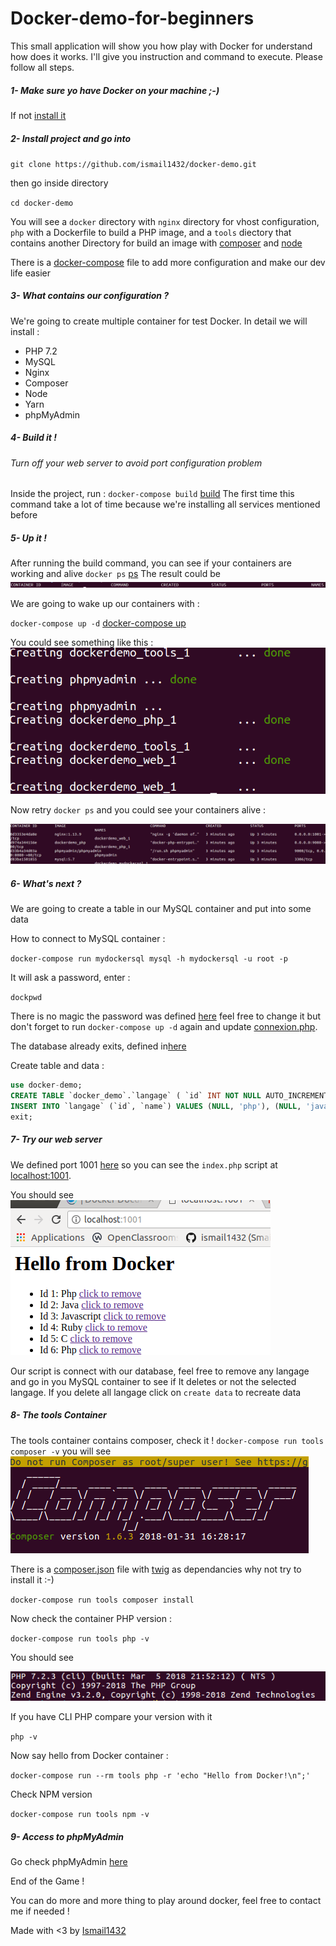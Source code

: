 # Docker-demo-for-beginners
This small application will show you how play with Docker for understand how does it works. I'll give you instruction and command to execute. Please follow all steps.
##### 1- Make sure yo have Docker on your machine ;-)
If not [install it](https://docs.docker.com/install/)

##### 2- Install project and go into
``git clone https://github.com/ismail1432/docker-demo.git``

then go inside directory

``cd docker-demo``

You will see a `docker` directory with `nginx` directory for vhost configuration, `php` with a Dockerfile to build a PHP image, and a `tools` diectory that contains 
another Directory for build an image with [composer](https://getcomposer.org/) and [node](https://nodejs.org/en/)

There is a [docker-compose](https://docs.docker.com/compose/) file to add more configuration and make our dev life easier

##### 3- What contains our configuration ?
We're going to create multiple container for test Docker. In detail we will install :
* PHP 7.2
* MySQL 
* Nginx
* Composer
* Node
* Yarn
* phpMyAdmin

##### 4- Build it !

###### Turn off your web server to avoid port configuration problem 

Inside the project, run :
``docker-compose build`` [build](https://docs.docker.com/compose/reference/build/)
The first time this command take a lot of time because we're installing all services mentioned before

##### 5- Up it !

After running the build command, you can see if your containers are working and alive
``docker ps`` [ps](https://docs.docker.com/engine/reference/commandline/ps/)
The result could be ![no container image](images/no-container.png?raw=true "No container")

We are going to wake up our containers with :

``docker-compose up -d`` [docker-compose up](https://docs.docker.com/compose/reference/up/)

You could see something like this :
 ![no container image](images/docker-up.png?raw=true "Docker up")
 
Now retry ``docker ps`` and you could see your containers alive :
 
 ![no container image](images/docker-ps-good.png?raw=true "Docker up")

##### 6- What's next ?

We are going to create a table in our MySQL container and put into some data

How to connect to MySQL container :

``docker-compose run mydockersql mysql -h mydockersql -u root -p``

It will ask a password, enter :

``dockpwd`` 

There is no magic the password was defined [here](https://github.com/ismail1432/docker-demo/blob/master/docker-compose.override.yaml#L23) feel free to change it but don't forget to run ``docker-compose up -d`` again and update [connexion.php](https://github.com/ismail1432/docker-demo/blob/master/public/connexion.php#L6).

The database already exits, defined in[here](https://github.com/ismail1432/docker-demo/blob/master/docker-compose.override.yaml#L25)

Create table and data :

```SQL
use docker-demo;
CREATE TABLE `docker_demo`.`langage` ( `id` INT NOT NULL AUTO_INCREMENT , `name` VARCHAR(15) NOT NULL , PRIMARY KEY (`id`)) ENGINE = InnoDB;
INSERT INTO `langage` (`id`, `name`) VALUES (NULL, 'php'), (NULL, 'java'), (NULL, 'javascript'), (NULL, 'ruby'), (NULL, 'c');
exit;
```

##### 7- Try our web server

We defined port 1001 [here](https://github.com/ismail1432/docker-demo/blob/master/docker-compose.override.yaml#L7) so you can see the ``index.php`` script at [localhost:1001](http://localhost:1001).

You should see ![script php](images/php-app.png?raw=true "hello from PHP")

Our script is connect with our database, feel free to remove any langage and go in you MySQL container to see if It deletes or not the selected langage.
If you delete all langage click on ``create data`` to recreate data

##### 8- The tools Container

The tools container contains composer, check it !
``docker-compose run tools composer -v`` you will see ![no container image](images/composer-version.png?raw=true "No container")

There is a [composer.json](https://github.com/ismail1432/docker-demo/blob/master/composer.json) file with [twig](https://twig.symfony.com/) as dependancies why not try to install it :-)

``docker-compose run tools composer install``

Now check the container PHP version :

``docker-compose run tools php -v`` 

You should see

![no container image](images/php-version.png?raw=true "No container")

If you have CLI PHP compare your version with it

``php -v``


Now say hello from Docker container :

``docker-compose run --rm tools php -r 'echo "Hello from Docker!\n";'``

Check NPM version

``docker-compose run tools npm -v``

##### 9- Access to phpMyAdmin

Go check phpMyAdmin [here](http://localhost:8080/)

End of the Game !

You can do more and more thing to play around docker, feel free to contact me if needed !

Made with <3 by [Ismail1432](www.smaine.me)


